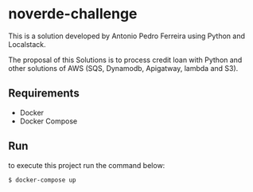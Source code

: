 # noverde-challenge

This is a solution developed by Antonio Pedro Ferreira using Python and Localstack.

The proposal of this Solutions is to process credit loan with Python and other solutions of AWS (SQS, Dynamodb, Apigatway, lambda and S3).


## Requirements

- Docker
- Docker Compose

## Run

to execute this project run the command below:

```
$ docker-compose up
```


